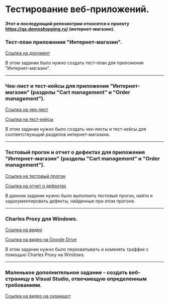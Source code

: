 # Тестирование веб-приложений.

#### Этот и последующий репозиотрии относятся к проекту https://qa.demoshopping.ru/ (интернет-магазин).


### Тест-план приложения "Интернет-магазин".
[Ссылка на документ](https://docs.google.com/spreadsheets/d/1CCoHI9oucsJYGNEvq63fY73pzkVQnNNO915GFC16M8w/edit?usp=sharing)

В этом задании было нужно создать тест-план для приложения "Интернет-магазин".

---

### Чек-лист и тест-кейсы для приложения "Интернет-магазин" (разделы "Cart management" и "Order management").
[Ссылка на чек-лист](https://docs.google.com/spreadsheets/d/1FR73FH7xa3uoqTse9gBusu4tJ5L1X9Gko62JCt1heWw/edit?gid=1070524143#gid=1070524143)

[Ссылка на тест-кейсы](https://github.com/KaspianChi/Web/blob/main/Набор%20тест-кейсов%20Дмитрий%20Демчило.pdf)

В этом задании нужно было создать чек-листы и тест-кейсы для соответствующий разделов интернет-магазина.

---

### Тестовый прогон и отчет о дефектах для приложения "Интернет-магазин" (разделы "Cart management" и "Order management").
[Ссылка на тестовый прогон](https://github.com/KaspianChi/Web/blob/main/G9-Test%2Brun%2BDmitry%2BDemchilo.pdf)

[Ссылка на отчет о дефектах](https://github.com/KaspianChi/Web/blob/main/Report%20from%20Demchilo%20D.xlsx)

В данном задании нужно было выполнить тестовый прогон, найти и задокументировать дефекты, найденные при этом прогоне.

---

### Charles Proxy для Windows.
[Ссылка на видео](https://github.com/KaspianChi/Web/commit/1da4d100ea8e2cb075c4b932a40fafc31c4bbf4f)

[Ссылка на видео на Google Drive](https://drive.google.com/file/d/1TiW4n09uWFvnf-YgMW0i3ongJ0m_qbXy/view?usp=sharing)

В этом задании нужно было перехватывать и изменять траффик с помощью Charles Proxy на Windows.

---

### Маленькое дополнительное задание - создать веб-страницу в Visual Studio, отвечающую определенным требованиям.
[Ссылка на видео на скриншот](https://drive.google.com/file/d/1zVPaPQnReo2-PWm-0LqwlM4YMWVxfUcB/view?usp=sharing)
